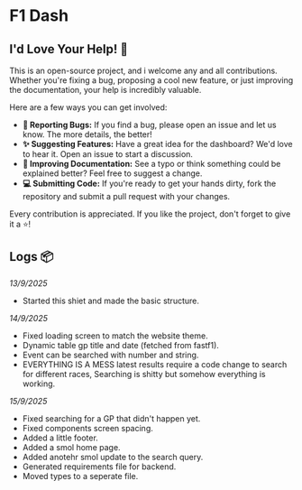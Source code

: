 # F1 Dash

## I'd Love Your Help! 🤝

This is an open-source project, and i welcome any and all contributions. Whether you're fixing a bug, proposing a cool new feature, or just improving the documentation, your help is incredibly valuable.

Here are a few ways you can get involved:

* **🐛 Reporting Bugs:** If you find a bug, please open an issue and let us know. The more details, the better!
* **✨ Suggesting Features:** Have a great idea for the dashboard? We'd love to hear it. Open an issue to start a discussion.
* **📝 Improving Documentation:** See a typo or think something could be explained better? Feel free to suggest a change.
* **💻 Submitting Code:** If you're ready to get your hands dirty, fork the repository and submit a pull request with your changes.

Every contribution is appreciated. If you like the project, don't forget to give it a ⭐!


## Logs 📦

*13/9/2025*
- Started this shiet and made the basic structure.

*14/9/2025*
- Fixed loading screen to match the website theme.
- Dynamic table gp title and date (fetched from fastf1).
- Event can be searched with number and string.
- EVERYTHING IS A MESS latest results require a code change to search for different races, Searching is shitty but somehow everything is working.

*15/9/2025*
- Fixed searching for a GP that didn't happen yet.
- Fixed components screen spacing.
- Added a little footer.
- Added a smol home page.
- Added anotehr smol update to the search query.
- Generated requirements file for backend.
- Moved types to a seperate file.
